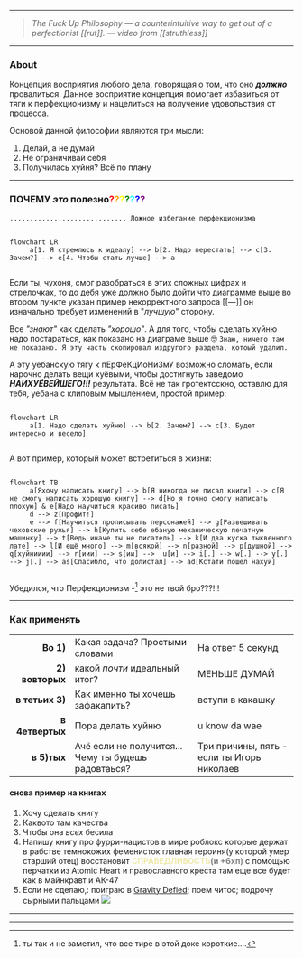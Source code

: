 
---

>*The Fuck Up Philosophy — a counterintuitive way to get out of a perfectionist [[rut]].
> — video from [[struthless]]*

---

### About

Концепция восприятия любого дела, говорящая о том, что оно ***должно*** провалиться.
Данное восприятие концепция помогает избавиться от тяги к перфекционизму и нацелиться на получение удовольствия от процесса. 

Оcновой данной философии являются три мысли:
1. Делай, а не думай
2. Не ограничивай себя
3. Получилась хуйня? Всё по плану

---

### ПОЧЕМУ *это* **полезно**<span style="color: red">?</span><span style="color: orange">?</span><span style="color: yellow">?</span><span style="color: green">?</span><span style="color: cyan">?</span><span style="color: blue">?</span><span style="color: purple">?</span>

	............................. Ложное избегание перфекционизма

```mermaid

flowchart LR
	 a[1. Я стремлюсь к идеалу] --> b[2. Надо перестать] --> c[3. Зачем?] --> e[4. Чтобы стать лучше] --> a
	 
```

Если ты, чухоня, смог разобраться в этих сложных цифрах и стрелочках, то до дебя уже должно было дойти что диаграмме выше во втором пункте указан пример некорректного запроса [[—]] он изначально требует изменений в "*лучшую*" сторону.

Все *"знают"* как сделать *"хорошо"*. А для того, чтобы сделать хуйню надо постараться, как показано на диаграме выше 🤓 `Знаю, ничего там не показано. Я эту часть скопировал издругого раздела, котоый удалил.`

А эту уебанскую тягу к пЕрФеКцИоНиЗмУ возможно сломать, если нарочно делать вещи хуёвыми, чтобы достигнуть заведомо ***НАИХУЁВЕЙШЕГО!!!*** результата. 
Всё не так гротектсскно, оставлю для тебя, уебана с клиповым мышлением, простой пример:

```mermaid

flowchart LR
	 a[1. Надо сделать хуйню] --> b[2. Зачем?] --> c[3. Будет интересно и весело] 
	 
```

А вот пример, который может встретиться в жизни:
```mermaid

flowchart TB
	 a[Яхочу написать книгу] --> b[Я никогда не писал книги] --> c[Я не смогу написать хорошую книгу] --> d[Но я точно смогу написать плохую] & e[Надо научиться красиво писать]
	 d --> z[Профит!]
	 e --> f[Научиться прописывать персонажей] --> g[Развешивать чеховские ружья] --> h[Купить себе ебаную механическую печатную машинку] --> t[Ведь иначе ты не писатель] --> k[И два куска тыквенного лате] --> l[И ещё много] --> m[всякой] --> n[разной] --> p[душной] --> q[хуйнииии] --> r[иии] --> s[ии] -->  u[и] --> i[.] --> w[.] --> y[.] --> j[.] --> as[Спасибло, что долистал] --> ad[Кстати пошел нахуй] 
	 
```

Убедился, что Перфекционизм -[^1] это не твой бро???!!!

[^1]: ты так и не заметил, что все тире в этой доке короткие....

---

### Как применять

|   |  |  |
| ---: | --- | ---|
| **Во 1)** | Какая задача? Простыми словами | На ответ 5 секунд  |
| **2) вовторых** | какой *почти* идеальный итог? | МЕНЬШЕ ДУМАЙ |
| **в тетьих 3)** | Как именно ты хочешь зафакапить? | вступи в какашку |
| **в 4етвертых** | Пора делать хуйню | u know da wae |
| **в 5)тых** | Ачё если не получится... Чему ты будешь радовтаься? | Три причины, пять - если ты Игорь николаев |


#### снова пример на книгах

1. Хочу сделать книгу
2. Каквото там качества
3. Чтобы она *всех* бесила
4. Напишу книгу про фурри-нацистов в мире роблокс которые держат в рабстве темнокожих феменисток главная героиня(у которой умер старший отец)  восстановит **<span style="color:palegoldenrod">СПРАВЕДЛИВОСТЬ</span><span style="color: gray">(и +6хп)</span>** c помощью перчатки из Atomic Heart и православного креста там еще все будет как в майнкравт и АК-47
5. Если не сделаю,: поиграю в [Gravity Defied](https://i.imgur.com/GK1aWt7.png); поем читос; подрочу сырными пальцами
![](https://www.icegif.com/wp-content/uploads/2022/01/icegif-1456.gif)

---
[^1]: ты так и не заметил, что все тире в этой доке короткие....


---
